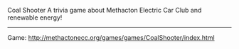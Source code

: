 Coal Shooter
A trivia game about Methacton Electric Car Club and renewable energy! 

---

Game: http://methactonecc.org/games/games/CoalShooter/index.html

